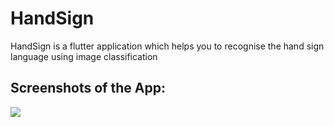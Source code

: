 # HandSign 
HandSign is a flutter application which helps you to recognise the hand sign language using image classification

## Screenshots of the App:
![](https://user-images.githubusercontent.com/59571953/107137887-adcd5e80-6936-11eb-9ab3-a6aa14f12336.jpeg)
